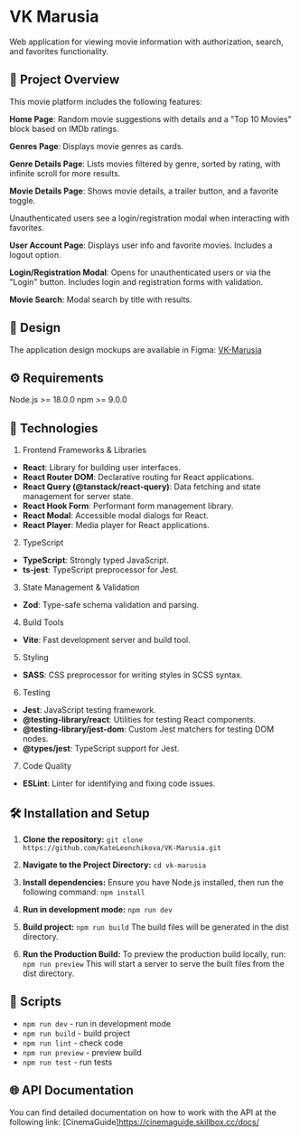 # VK Marusia

Web application for viewing movie information with authorization, search, and favorites functionality.

## 🎯 Project Overview

This movie platform includes the following features:

**Home Page**:
Random movie suggestions with details and a "Top 10 Movies" block based on IMDb ratings.

**Genres Page**:
Displays movie genres as cards.

**Genre Details Page**:
Lists movies filtered by genre, sorted by rating, with infinite scroll for more results.

**Movie Details Page**:
Shows movie details, a trailer button, and a favorite toggle.

Unauthenticated users see a login/registration modal when interacting with favorites.

**User Account Page**:
Displays user info and favorite movies. Includes a logout option.

**Login/Registration Modal**:
Opens for unauthenticated users or via the "Login" button.
Includes login and registration forms with validation.

**Movie Search**:
Modal search by title with results.

## 🎨 Design

The application design mockups are available in Figma: [VK-Marusia](https://www.figma.com/design/8FW6Yt3ztcoYATQhqiy4qK/%D0%9C%D0%B0%D0%BA%D0%B5%D1%82-VK-%D0%9C%D0%B0%D1%80%D1%83%D1%81%D1%8F-%D0%B4%D0%BB%D1%8F-%D0%B4%D0%B8%D0%BF%D0%BB%D0%BE%D0%BC%D0%B0-Vue%2FReact?node-id=0-1&p=f&t=OOedKPqLGvu7wLSD-0)

## ⚙️ Requirements

Node.js >= 18.0.0
npm >= 9.0.0

## 🔧 Technologies

1. Frontend Frameworks & Libraries

- **React**: Library for building user interfaces.
- **React Router DOM**: Declarative routing for React applications.
- **React Query (@tanstack/react-query)**: Data fetching and state management for server state.
- **React Hook Form**: Performant form management library.
- **React Modal**: Accessible modal dialogs for React.
- **React Player**: Media player for React applications.

2. TypeScript

- **TypeScript**: Strongly typed JavaScript.
- **ts-jest**: TypeScript preprocessor for Jest.

3. State Management & Validation

- **Zod**: Type-safe schema validation and parsing.

4. Build Tools

- **Vite**: Fast development server and build tool.

5. Styling

- **SASS**: CSS preprocessor for writing styles in SCSS syntax.

6. Testing

- **Jest**: JavaScript testing framework.
- **@testing-library/react**: Utilities for testing React components.
- **@testing-library/jest-dom**: Custom Jest matchers for testing DOM nodes.
- **@types/jest**: TypeScript support for Jest.

7. Code Quality

- **ESLint**: Linter for identifying and fixing code issues.

## 🛠️ Installation and Setup

1. **Clone the repository:**
   `git clone https://github.com/KateLeonchikova/VK-Marusia.git`

2. **Navigate to the Project Directory:**
   `cd vk-marusia`

3. **Install dependencies:**
   Ensure you have Node.js installed, then run the following command:
   `npm install`

4. **Run in development mode:**
   `npm run dev`

5. **Build project:**
   `npm run build`
   The build files will be generated in the dist directory.

6. **Run the Production Build:**
   To preview the production build locally, run:
   `npm run preview`
   This will start a server to serve the built files from the dist directory.

## 📝 Scripts

- `npm run dev` - run in development mode
- `npm run build` - build project
- `npm run lint` - check code
- `npm run preview` - preview build
- `npm run test` - run tests

## 🌐 API Documentation

You can find detailed documentation on how to work with the API at the following link: [CinemaGuide]https://cinemaguide.skillbox.cc/docs/

